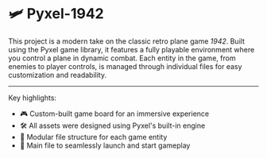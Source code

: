 # 🛩️ Pyxel-1942
This project is a modern take on the classic retro plane game *1942*. Built using the Pyxel game library, it features a fully playable environment where you control a plane in dynamic combat. Each entity in the game, from enemies to player controls, is managed through individual files for easy customization and readability.

---

Key highlights:

* 🎮 Custom-built game board for an immersive experience
* 🛠️ All assets were designed using Pyxel's built-in engine
* 📂 Modular file structure for each game entity
* 🚀 Main file to seamlessly launch and start gameplay
